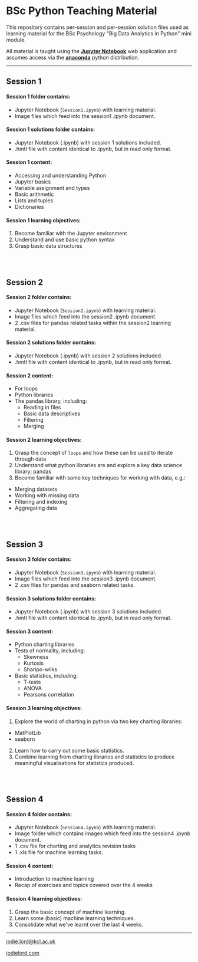 # BSc Python Teaching Material

This repository contains per-session and per-session solution files used as learning material for the BSc Psychology "Big Data Analytics in Python" mini module. 

All material is taught using the [**Jupyter Notebook**](https://jupyter.org/) web application and assumes access via the [**anaconda**](https://docs.anaconda.com/anaconda/install/) python distribution.

---


## Session 1

#### Session 1 folder contains:
- Jupyter Notebook (`Session1.ipynb`) with learning material.
- Image files which feed into the session1 .ipynb document.

#### Session 1 solutions folder contains:
- Jupyter Notebook (.ipynb) with session 1 solutions included.
- .hmtl file with content identical to .ipynb, but in read only format.

#### Session 1 content:
- Accessing and understanding Python
- Jupyter basics
- Variable assignment and types
- Basic arithmetic
- Lists and tuples
- Dictionaries

#### Session 1 learning objectives:
1. Become familiar with the Jupyter environment
2. Understand and use basic python syntax
3. Grasp basic data structures

<br/>
<br/>

## Session 2

#### Session 2 folder contains:
- Jupyter Notebook (`Session2.ipynb`) with learning material.
- Image files which feed into the session2 .ipynb document.
- 2 .csv files for pandas related tasks within the session2 learning material.

#### Session 2 solutions folder contains:
- Jupyter Notebook (.ipynb) with session 2 solutions included.
- .hmtl file with content identical to .ipynb, but in read only format.

#### Session 2 content:
- For loops
- Python libraries
- The pandas library, including:
  * Reading in files
  * Basic data descriptives
  * Filtering
  * Merging

#### Session 2 learning objectives:
1. Grasp the concept of `loops` and how these can be used to iterate through data
2. Understand what python libraries are and explore a key data science library: pandas
3. Become familiar with some key techniques for working with data, e.g.:
  * Merging datasets
  * Working with missing data
  * Filtering and indexing
  * Aggregating data

<br/>
<br/>

## Session 3

#### Session 3 folder contains:
- Jupyter Notebook (`Session3.ipynb`) with learning material.
- Image files which feed into the session3 .ipynb document.
- 2 .csv files for pandas and seaborn related tasks.

#### Session 3 solutions folder contains:
- Jupyter Notebook (.ipynb) with session 3 solutions included.
- .hmtl file with content identical to .ipynb, but in read only format.

#### Session 3 content:
- Python charting libraries
- Tests of normality, including:
  * Skewness
  * Kurtosis
  * Sharipo-wilks
- Basic statistics, including:
  * T-tests
  * ANOVA
  * Pearsons correlation
 
#### Session 3 learning objectives:
1. Explore the world of charting in python via two key charting libraries:
  * MatPlotLib 
  * seaborn 
2. Learn how to carry out some basic statistics.
3. Combine learning from charting libraries and statistics to produce meaningful visualisations for statistics produced.

<br/>
<br/>

## Session 4

#### Session 4 folder contains:
- Jupyter Notebook (`Session4.ipynb`) with learning material.
- Image folder which contains images which feed into the session4 .ipynb document.
- 1 .csv file for charting and analytics revision tasks
- 1 .xls file for machine learning tasks.

#### Session 4 content:
- Introduction to machine learning
- Recap of exercises and topics covered over the 4 weeks

#### Session 4 learning objectives:
1. Grasp the basic concept of machine learning.
2. Learn some (basic) machine learning techniques.
3. Consolidate what we've learnt over the last 4 weeks.

---

jodie.lord@kcl.ac.uk

[jodielord.com](https://jodielord.netlify.com/)


